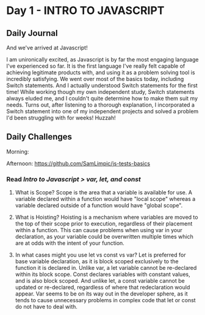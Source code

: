 # Day 1 - INTRO TO JAVASCRIPT

## Daily Journal
And we've arrived at Javascript!

I am unironically excited, as Javascript is by far the most engaging language I've experienced so far.  It is the first language I've really felt capable of achieving legitimate products with, and using it as a problem solving tool is incredibly satisfying.
We went over most of the basics today, including Switch statements.  And I actually understood Switch statements for the first time!  While working though my own independent study, Switch statements always eluded me, and I couldn't quite determine how to make them suit my needs.
Turns out, after listening to a thorough explanation, I incorporated a Switch statement into one of my independent projects and solved a problem I'd been struggling with for weeks!  Huzzah!

## Daily Challenges

Morning: 

Afternoon: https://github.com/SamLimpic/js-tests-basics

### Read *Intro to Javascript > var, let, and const*

1. What is Scope?
    Scope is the area that a variable is available for use.  A variable declared within a function would have "local scope" whereas a variable declared outside of a function would have "global scope".

2. What is Hoisting?
    Hoisting is a mechanism where variables are moved to the top of their scope prior to execution, regardless of their placement within a function.  This can cause problems when using var in your declaration, as your variable could be overwritten multiple times which are at odds with the intent of your function.

3. In what cases might you use let vs const vs var?
    Let is preferred for base variable declaration, as it is block scoped exclusively to the function it is declared in.  Unlike var, a let variable cannot be re-declared within its block scope.
    Const declares variables with constant values, and is also block scoped.  And unlike let, a const variable cannot be updated or re-declared, regardless of where that redeclaration would appear.
    Var seems to be on its way out in the developer sphere, as it tends to cause unnecessary problems in complex code that let or const do not have to deal with.